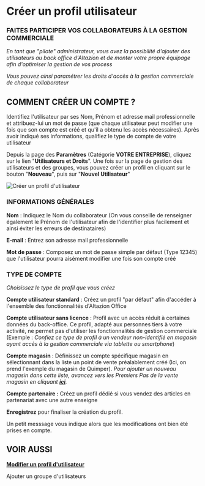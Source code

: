 # Créer un profil utilisateur

### FAITES PARTICIPER VOS COLLABORATEURS À LA GESTION COMMERCIALE

_En tant que "pilote" administrateur, vous avez la possibilité d'ajouter des utilisateurs au back office d'Altazion et de monter votre propre équipage afin d'optimiser la gestion de vos process_

_Vous pouvez ainsi paramétrer les droits d'accès à la gestion commerciale de chaque collaborateur_

## COMMENT CRÉER UN COMPTE ?

Identifiez l'utilisateur par ses Nom, Prénom et adresse mail professionnelle et attribuez-lui un mot de passe (que chaque utilisateur peut modifier une fois que son compte est créé et qu'il a obtenu les accès nécessaires). Après avoir indiqué ses informations, qualifiez le type de compte de votre utilisateur

Depuis la page des **Paramètres** (Catégorie **VOTRE ENTREPRISE**), cliquez sur le lien "**Utilisateurs et Droits**". Une fois sur la page de gestion des utilisateurs et des groupes, vous pouvez créer un profil en cliquant sur le bouton "**Nouveau**", puis sur "**Nouvel Utilisateur**"

![Créer un profil d'utilisateur](https://datasimplemente.blob.core.windows.net/aide/creer-profil-utilisateur.GIF)

### INFORMATIONS GÉNÉRALES

**Nom** : Indiquez le Nom du collaborateur (On vous conseille de renseigner également le Prénom de l'utilisateur afin de l'identifier plus facilement et ainsi éviter les erreurs de destinataires)

**E-mail** : Entrez son adresse mail professionnelle 

**Mot de passe** : Composez un mot de passe simple par défaut (Type 12345) que l'utilisateur pourra aisément modifier une fois son compte créé

### TYPE DE COMPTE

_Choisissez le type de profil que vous créez_

**Compte utilisateur standard** : Créez un profil "par défaut" afin d'accéder à l'ensemble des fonctionnalités d'Altazion Office

**Compte utilisateur sans licence** : Profil avec un accès réduit à certaines données du back-office. Ce profil, adapté aux personnes tiers à votre activité, ne permet pas d'utiliser les fonctionnalités de gestion commerciale (Exemple : _Confiez ce type de profil à un vendeur non-identifié en magasin ayant accès à la gestion commerciale via tablette ou smartphone_)

**Compte magasin** : Définissez un compte spécifique magasin en sélectionnant dans la liste un point de vente préalablement créé (Ici, on prend l'exemple du magasin de Quimper). _Pour ajouter un nouveau magasin dans cette liste, avancez vers les Premiers Pas de la vente magasin en cliquant **[ici](/fr-fr/start/vente-mag/creermag.html "ici")**._

**Compte partenaire :** Créez un profil dédié si vous vendez des articles en partenariat avec une autre enseigne

**Enregistrez** pour finaliser la création du profil.

Un petit messsage vous indique alors que les modifications ont bien été prises en compte.

## VOIR AUSSI

**[Modifier un profil d'utilisateur](/fr-fr/start/interface/modifier-profil.html "Modifier un profil d'utilisateur")**

Ajouter un groupe d'utilisateurs